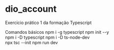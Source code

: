 # dio_account
Exercicio prático 1 da formação Typescript

Comandos básicos
 npm i -g typescript 
 npm init --y  
 npm i -D typescript 
 npm i -D ts-node-dev  
 npx tsc --init 
 npm run dev     
  
